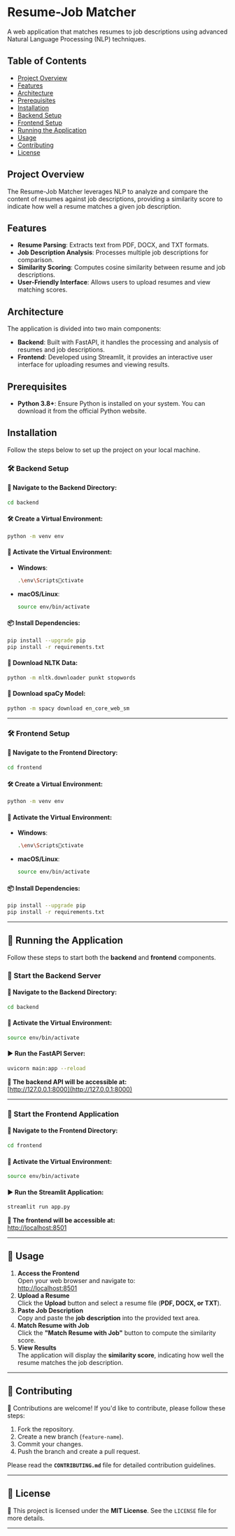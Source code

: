 # Resume-Job Matcher

A web application that matches resumes to job descriptions using advanced Natural Language Processing (NLP) techniques.

## Table of Contents
- [Project Overview](#project-overview)
- [Features](#features)
- [Architecture](#architecture)
- [Prerequisites](#prerequisites)
- [Installation](#installation)
- [Backend Setup](#backend-setup)
- [Frontend Setup](#frontend-setup)
- [Running the Application](#running-the-application)
- [Usage](#usage)
- [Contributing](#contributing)
- [License](#license)

## Project Overview
The Resume-Job Matcher leverages NLP to analyze and compare the content of resumes against job descriptions, providing a similarity score to indicate how well a resume matches a given job description.

## Features
- **Resume Parsing**: Extracts text from PDF, DOCX, and TXT formats.
- **Job Description Analysis**: Processes multiple job descriptions for comparison.
- **Similarity Scoring**: Computes cosine similarity between resume and job descriptions.
- **User-Friendly Interface**: Allows users to upload resumes and view matching scores.

## Architecture
The application is divided into two main components:

- **Backend**: Built with FastAPI, it handles the processing and analysis of resumes and job descriptions.
- **Frontend**: Developed using Streamlit, it provides an interactive user interface for uploading resumes and viewing results.

## Prerequisites
- **Python 3.8+**: Ensure Python is installed on your system. You can download it from the official Python website.

## Installation
Follow the steps below to set up the project on your local machine.

### 🛠 Backend Setup
#### 📌 Navigate to the Backend Directory:
```bash
cd backend
```
#### 🛠 Create a Virtual Environment:
```bash
python -m venv env
```
#### 🔄 Activate the Virtual Environment:
- **Windows**:
  ```bash
  .\env\Scriptsctivate
  ```
- **macOS/Linux**:
  ```bash
  source env/bin/activate
  ```
#### 📦 Install Dependencies:
```bash
pip install --upgrade pip
pip install -r requirements.txt
```
#### 📖 Download NLTK Data:
```bash
python -m nltk.downloader punkt stopwords
```
#### 📖 Download spaCy Model:
```bash
python -m spacy download en_core_web_sm
```

---

### 🛠 Frontend Setup
#### 📌 Navigate to the Frontend Directory:
```bash
cd frontend
```
#### 🛠 Create a Virtual Environment:
```bash
python -m venv env
```
#### 🔄 Activate the Virtual Environment:
- **Windows**:
  ```bash
  .\env\Scriptsctivate
  ```
- **macOS/Linux**:
  ```bash
  source env/bin/activate
  ```
#### 📦 Install Dependencies:
```bash
pip install --upgrade pip
pip install -r requirements.txt
```

---

## 🚀 Running the Application
Follow these steps to start both the **backend** and **frontend** components.

### 🚀 Start the Backend Server
#### 📌 Navigate to the Backend Directory:
```bash
cd backend
```
#### 🔄 Activate the Virtual Environment:
```bash
source env/bin/activate
```
#### ▶️ Run the FastAPI Server:
```bash
uvicorn main:app --reload
```
**🔗 The backend API will be accessible at:**  
[http://127.0.0.1:8000](http://127.0.0.1:8000)

---

### 🚀 Start the Frontend Application
#### 📌 Navigate to the Frontend Directory:
```bash
cd frontend
```
#### 🔄 Activate the Virtual Environment:
```bash
source env/bin/activate
```
#### ▶️ Run the Streamlit Application:
```bash
streamlit run app.py
```
**🔗 The frontend will be accessible at:**  
[http://localhost:8501](http://localhost:8501)

---

## 🎯 Usage
1. **Access the Frontend**  
   Open your web browser and navigate to:  
   [http://localhost:8501](http://localhost:8501)
2. **Upload a Resume**  
   Click the **Upload** button and select a resume file (**PDF, DOCX, or TXT**).
3. **Paste Job Description**  
   Copy and paste the **job description** into the provided text area.
4. **Match Resume with Job**  
   Click the **"Match Resume with Job"** button to compute the similarity score.
5. **View Results**  
   The application will display the **similarity score**, indicating how well the resume matches the job description.

---

## 🤝 Contributing
🚀 Contributions are welcome! If you'd like to contribute, please follow these steps:
1. Fork the repository.
2. Create a new branch (`feature-name`).
3. Commit your changes.
4. Push the branch and create a pull request.

Please read the **`CONTRIBUTING.md`** file for detailed contribution guidelines.

---

## 📜 License
📜 This project is licensed under the **MIT License**. See the `LICENSE` file for more details.

---
